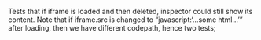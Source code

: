 Tests that if iframe is loaded and then deleted, inspector could still show its content. Note that if iframe.src is changed to “javascript:‘…some html…’” after loading, then we have different codepath, hence two tests;
